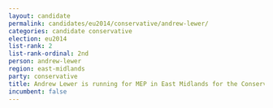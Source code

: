 ```yaml
---
layout: candidate
permalink: candidates/eu2014/conservative/andrew-lewer/
categories: candidate conservative
election: eu2014
list-rank: 2
list-rank-ordinal: 2nd
person: andrew-lewer
region: east-midlands
party: conservative
title: Andrew Lewer is running for MEP in East Midlands for the Conservative Party
incumbent: false
---
```

